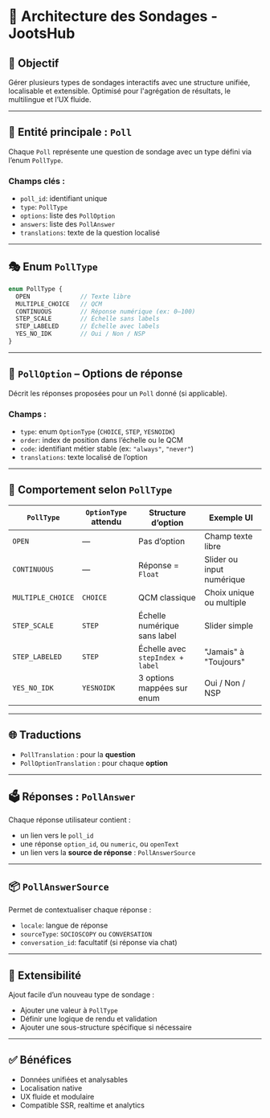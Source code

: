 
# 🧠 Architecture des Sondages - JootsHub

## 🎯 Objectif

Gérer plusieurs types de sondages interactifs avec une structure unifiée, localisable et extensible. Optimisé pour l'agrégation de résultats, le multilingue et l’UX fluide.

---

## 🧱 Entité principale : `Poll`

Chaque `Poll` représente une question de sondage avec un type défini via l’enum `PollType`.

### Champs clés :
- `poll_id`: identifiant unique
- `type`: `PollType`
- `options`: liste des `PollOption`
- `answers`: liste des `PollAnswer`
- `translations`: texte de la question localisé

---

## 🎭 Enum `PollType`

```ts
enum PollType {
  OPEN              // Texte libre
  MULTIPLE_CHOICE   // QCM
  CONTINUOUS        // Réponse numérique (ex: 0–100)
  STEP_SCALE        // Échelle sans labels
  STEP_LABELED      // Échelle avec labels
  YES_NO_IDK        // Oui / Non / NSP
}
```

---

## 🧩 `PollOption` – Options de réponse

Décrit les réponses proposées pour un `Poll` donné (si applicable).

### Champs :
- `type`: enum `OptionType` (`CHOICE`, `STEP`, `YESNOIDK`)
- `order`: index de position dans l’échelle ou le QCM
- `code`: identifiant métier stable (ex: `"always"`, `"never"`)
- `translations`: texte localisé de l’option

---

## 🔄 Comportement selon `PollType`

| `PollType`         | `OptionType` attendu | Structure d’option                  | Exemple UI              |
|--------------------|----------------------|-------------------------------------|--------------------------|
| `OPEN`             | —                    | Pas d’option                        | Champ texte libre        |
| `CONTINUOUS`       | —                    | Réponse = `Float`                   | Slider ou input numérique|
| `MULTIPLE_CHOICE`  | `CHOICE`             | QCM classique                       | Choix unique ou multiple |
| `STEP_SCALE`       | `STEP`               | Échelle numérique sans label        | Slider simple            |
| `STEP_LABELED`     | `STEP`               | Échelle avec `stepIndex + label`    | "Jamais" à "Toujours"    |
| `YES_NO_IDK`       | `YESNOIDK`           | 3 options mappées sur enum          | Oui / Non / NSP          |

---

## 🌐 Traductions

- `PollTranslation` : pour la **question**
- `PollOptionTranslation` : pour chaque **option**

---

## 🗳 Réponses : `PollAnswer`

Chaque réponse utilisateur contient :
- un lien vers le `poll_id`
- une réponse `option_id`, ou `numeric`, ou `openText`
- un lien vers la **source de réponse** : `PollAnswerSource`

---

## 📦 `PollAnswerSource`

Permet de contextualiser chaque réponse :
- `locale`: langue de réponse
- `sourceType`: `SOCIOSCOPY` ou `CONVERSATION`
- `conversation_id`: facultatif (si réponse via chat)

---

## 🔧 Extensibilité

Ajout facile d’un nouveau type de sondage :
- Ajouter une valeur à `PollType`
- Définir une logique de rendu et validation
- Ajouter une sous-structure spécifique si nécessaire

---

## ✅ Bénéfices

- Données unifiées et analysables
- Localisation native
- UX fluide et modulaire
- Compatible SSR, realtime et analytics
